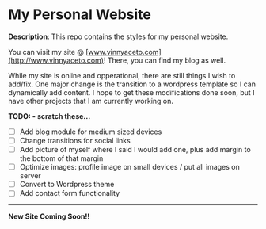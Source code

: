 My Personal Website
===================

**Description**: This repo contains the styles for my personal website.

You can visit my site @ [www.vinnyaceto.com](http://www.vinnyaceto.com)!  There, you can find my blog as well.

While my site is online and opperational, there are still things I wish to add/fix. One major change is the 
transition to a wordpress template so I can dynamically add content.  I hope to get these modifications done
soon, but I have other projects that I am currently working on.

**TODO:  - scratch these...**
  * [ ] Add blog module for medium sized devices
  * [ ] Change transitions for social links
  * [ ] Add picture of myself where I said I would add one, plus add margin to the bottom of that margin
  * [ ] Optimize images: profile image on small devices / put all images on server
  * [ ] Convert to Wordpress theme
  * [ ] Add contact form functionality

---

**New Site Coming Soon!!**